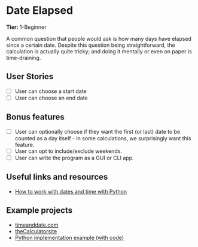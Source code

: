 # Date Elapsed

**Tier:** 1-Beginner

A common question that people would ask is how many days have elapsed since a certain date. Despite this question being straightforward, the calculation is actually quite tricky; and doing it mentally or even on paper is time-draining.

## User Stories

-   [ ] User can choose a start date
-   [ ] User can choose an end date

## Bonus features

-   [ ] User can optionally choose if they want the first (or last) date to be counted as a day itself - in some calculations, we surprisingly want this feature.
-   [ ] User can opt to include/exclude weekends.
-   [ ] User can write the program as a GUI or CLI app.

## Useful links and resources

- [How to work with dates and time with Python](https://opensource.com/article/17/5/understanding-datetime-python-primer)

## Example projects

- [timeanddate.com](https://www.timeanddate.com/date/duration.html)
- [theCalculatorsite](https://www.thecalculatorsite.com/time/days-between-dates.php)
- [Python implementation example (with code)](https://github.com/salfaris/utilities/blob/main/date-since.py)